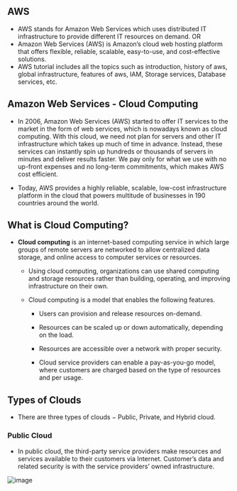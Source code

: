 ## AWS

* AWS stands for Amazon Web Services which uses distributed IT infrastructure to provide different IT resources on demand.  OR
* Amazon Web Services (AWS) is Amazon’s cloud web hosting platform that offers flexible, reliable, scalable, easy-to-use, and cost-effective solutions.
* AWS tutorial includes all the topics such as introduction, history of aws, global infrastructure, features of aws, IAM, Storage services, Database services, etc.

## Amazon Web Services - Cloud Computing

* In 2006, Amazon Web Services (AWS) started to offer IT services to the market in the form of web services, which is nowadays known as cloud computing. With this cloud, we need not plan for servers and other IT infrastructure which takes up much of time in advance. Instead, these services can instantly spin up hundreds or thousands of servers in minutes and deliver results faster. We pay only for what we use with no up-front expenses and no long-term commitments, which makes AWS cost efficient.

* Today, AWS provides a highly reliable, scalable, low-cost infrastructure platform in the cloud that powers multitude of businesses in 190 countries around the world.

## What is Cloud Computing?

* **Cloud computing** is an internet-based computing service in which large groups of remote servers are networked to allow centralized data storage, and online access to computer services or resources.

    * Using cloud computing, organizations can use shared computing and storage resources rather than building, operating, and improving infrastructure on their own.

    * Cloud computing is a model that enables the following features.

       * Users can provision and release resources on-demand.

       * Resources can be scaled up or down automatically, depending on the load.

       * Resources are accessible over a network with proper security.

       * Cloud service providers can enable a pay-as-you-go model, where customers are charged based on the type of resources and per usage.

## Types of Clouds
* There are three types of clouds − Public, Private, and Hybrid cloud.

### Public Cloud
 * In public cloud, the third-party service providers make resources and services available to their customers via Internet. Customer’s data and related security is with the service providers’ owned infrastructure.

![image](https://user-images.githubusercontent.com/40323661/147714424-e5635515-cfd1-4ea2-aba2-c250033f3644.png)
